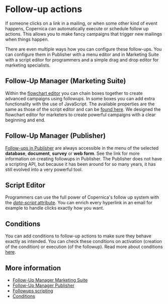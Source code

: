 # Follow-up actions

If someone clicks on a link in a mailing, or when some other kind of event
happens, Copernica can automatically execute or schedule follow up actions.
This allows you to make fancy campaigns that trigger new mailings when
things happen. 

There are even multiple ways how you can configure these
follow-ups. You can configure them in Publisher with a menu editor and 
in Marketing Suite with a script editor for programmers and a simple drag 
and drop editor for marketing specialists.

## Follow-Up Manager (Marketing Suite)

Within the [flowchart editor](./follow-up-manager-ms) you can chain boxes together to create 
advanced campaigns using followups. In some boxes you can add 
extra functionality with the use of JavaScript. The available properties 
are the same as those of the script editor and can be [found here](./followups-scripting.md). 
We designed the flowchart editor for marketers to create powerful 
campaigns with a clear beginning and end.

## Follow-Up Manager (Publisher)

[Follow-ups in Publisher](./publisher-follow-up-manager) are always accessible in the menu of the 
selected **database**, **document**, **survey** or **web form**. See the 
link for more information on creating followups in Publisher. The Publisher does not have
a scripting API, but because it has been around for so many years, it 
has still evolved into a very powerful tool.

## Script Editor

Programmers can use the full power of Copernica's follow up system with the
[*data-script* attribute](./followups-scripting.md). You can enrich 
every hyperlink in an email for example to handle clicks exactly how you 
want.

## Conditions

You can add conditions to follow-up actions to make sure they behave 
exactly as intended. You can check these conditions on activation (creation 
of the condition) or execution (of the followup). Read more about conditions 
[here](./conditions-for-follow-ups).

## More information

* [Follow-Up Manager Marketing Suite](./follow-up-manager-ms.md)
* [Follow-Up Manager Publisher](./follow-up-manager-publisher.md)
* [Followups scripting](./followups-scripting.md)
* [Conditions](./conditions-for-follow-ups)


